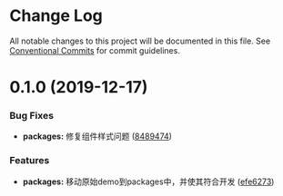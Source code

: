 # Change Log

All notable changes to this project will be documented in this file.
See [Conventional Commits](https://conventionalcommits.org) for commit guidelines.

# 0.1.0 (2019-12-17)


### Bug Fixes

* **packages:** 修复组件样式问题 ([8489474](https://github.com/AimLuo/monorepo-manage/commit/84894745d16dec2b40d0dab48449bd62abe7acbc))


### Features

* **packages:** 移动原始demo到packages中，并使其符合开发 ([efe6273](https://github.com/AimLuo/monorepo-manage/commit/efe6273fdd30e7092d4a8d6784537e5df9354daa))
